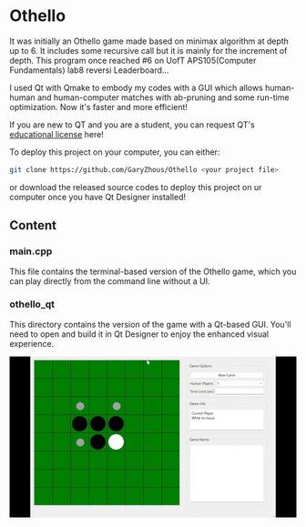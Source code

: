 # Othello
It was initially an Othello game made based on minimax algorithm at depth up to 6. It includes some recursive call but it is mainly for the increment of depth.
This program once reached #6 on UofT APS105(Computer Fundamentals) lab8 reversi Leaderboard...

I used Qt with Qmake to embody my codes with a GUI which allows human-human and human-computer matches with ab-pruning and some run-time optimization. Now it's faster and more efficient!

If you are new to QT and you are a student, you can request QT's [educational license](https://www.qt.io/qt-educational-license) here!

To deploy this project on your computer, you can either:

```sh
git clone https://github.com/GaryZhous/Othello <your project file>
```

or download the released source codes to deploy this project on ur computer once you have Qt Designer installed!
## Content
### main.cpp
This file contains the terminal-based version of the Othello game, which you can play directly from the command line without a UI.
### othello_qt
This directory contains the version of the game with a Qt-based GUI. You'll need to open and build it in Qt Designer to enjoy the enhanced visual experience.


![](https://github.com/GaryZhous/Othello/blob/main/othello.gif)
